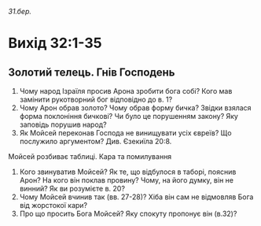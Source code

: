 
_31.бер._

# Вихід 32:1-35

## Золотий телець. Гнів Господень
1. Чому народ Ізраїля просив Арона зробити бога собі? Кого мав замінити рукотворний бог відповідно до в. 1?
2. Чому Арон обрав золото? Чому обрав форму бичка? Звідки взялася форма поклоніння бичкові? Чи було це порушенням закону? Яку заповідь порушив народ?
3. Як Мойсей переконав Господа не винищувати усіх євреїв? Що послужило аргументом? Див. Єзекиїла 20:8.

Мойсей розбиває таблиці. Кара та помилування
1. Кого звинуватив Мойсей? Як те, що відбулося в таборі, пояснив Арон? На кого він поклав провину? Чому, на його думку, він не винний? Як ви розумієте в. 20?
2. Чому Мойсей вчинив так (вв. 27-28)? Хіба він сам не відмовляв Бога від жорстокої кари?
3. Про що просить Бога Мойсей? Яку спокуту пропонує він (в.32)?
